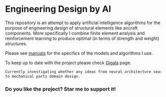 # Engineering Design by AI
This repository is an attempt to apply artificial intelligence algorithms for the purpose of engineering design of structural elements like aircraft components. More specifically I combine finite element analysis and reinforcement learning to produce optimal (in terms of strength and weight) structures.  

Please see  [manuals](https://github.com/gigatskhondia/Engineering_Design_by_Artificial_Intelligence/tree/master/manuals) for the specifics of the models and algorithms I use.

To keep up to date with the project please check [Gigala](https://www.facebook.com/GigaTsk) page.

 
 ```diff
Currently investigating whether any ideas from neural architecture search could be applied 
to mechanical parts domain design.
```
 
### Do you like the project? Star me to support it!

